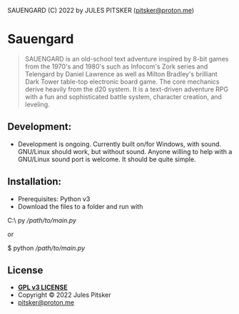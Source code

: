 SAUENGARD (C) 2022 by JULES PITSKER  (pitsker@proton.me)

# Sauengard

> SAUENGARD is an old-school text adventure inspired by 8-bit
games from the 1970's and 1980's such as Infocom's Zork series
and Telengard by Daniel Lawrence as well as Milton Bradley's brilliant Dark Tower
table-top electronic board game. The core mechanics derive heavily from the d20
system.
It is a text-driven adventure RPG with a fun and sophisticated battle system, 
character creation, and leveling.

## Development:

- Development is ongoing. Currently built on/for Windows,
with sound. GNU/Linux should work, but without sound. Anyone
willing to help with a GNU/Linux sound port is welcome. It
should be quite simple.

## Installation:

- Prerequisites: Python v3
- Download the files to a folder and run with

C:\ py */path/to/main.py*

or

$ python */path/to/main.py*

## License


- **[GPL v3 LICENSE](https://www.gnu.org/licenses/gpl-3.0.en.html)**
- Copyright © 2022 Jules Pitsker 
- pitsker@proton.me
